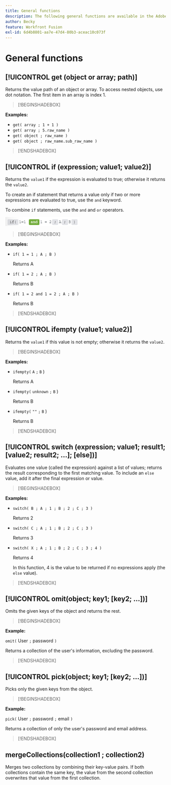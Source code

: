 ```yaml
---
title: General functions
description: The following general functions are available in the Adobe Workfront Fusion mapping panel.
author: Becky
feature: Workfront Fusion
exl-id: 6d4b8801-aa7e-47d4-80b3-aceac10c073f
---
```

# General functions

## [!UICONTROL get (object or array; path)]

Returns the value path of an object or array. To access nested objects, use dot notation. The first item in an array is index 1.

>[!BEGINSHADEBOX]

**Examples:** 

* `get( array ; 1 + 1 )`
* `get( array ; 5.raw_name )`
* `get( object ; raw_name )`
* `get( object ; raw_name.sub_raw_name )`

>[!ENDSHADEBOX]

## [!UICONTROL if (expression; value1; value2)]

Returns the `value1` if the expression is evaluated to true; otherwise it returns the `value2`.

To create an if statement that returns a value only if two or more expressions are evaluated to true, use the `and` keyword. 

To combine `if` statements, use the `and` and `or` operators.

![and operator](assets/and-in-if-statement.png)

>[!BEGINSHADEBOX]

**Examples:** 

* `if( 1 = 1 ; A ; B )`

    Returns A

* `if( 1 = 2 ; A ; B )`

   Returns B

* `if( 1 = 2 and 1 = 2 ; A ; B )`

    Returns B

>[!ENDSHADEBOX]

## [!UICONTROL ifempty (value1; value2)]

Returns the `value1` if this value is not empty; otherwise it returns the `value2`.

>[!BEGINSHADEBOX]

**Examples:** 

* `ifempty(` `A` `;` `B` )

   Returns A

* `ifempty(` `unknown` `;` `B` )

   Returns B

* `ifempty(` `""` `;` `B` )

   Returns B

>[!ENDSHADEBOX]

## [!UICONTROL switch (expression; value1; result1; [value2; result2; ...]; [else])]

Evaluates one value (called the expression) against a list of values; returns the result corresponding to the first matching value. To include an  `else` value, add it after the final expression or value.

>[!BEGINSHADEBOX]

**Examples:** 

* `switch( B ; A ; 1 ; B ; 2 ; C ; 3 )`

   Returns 2

* `switch( C ; A ; 1 ; B ; 2 ; C ; 3 )`

   Returns 3

* `switch( X ; A ; 1 ; B ; 2 ; C ; 3 ; 4 )`

   Returns 4
   
   In this function, 4 is the value to be returned if no expressions apply (the `else` value).

>[!ENDSHADEBOX]

## [!UICONTROL omit(object; key1; [key2; ...])]

Omits the given keys of the object and returns the rest.

>[!BEGINSHADEBOX]

**Example:**

`omit(` User `;` password `)`

Returns a collection of the user's information, excluding the password.

>[!ENDSHADEBOX]

## [!UICONTROL pick(object; key1; [key2; ...])]

Picks only the given keys from the object.

>[!BEGINSHADEBOX]

**Example:** 

`pick(` User `;` password `;` email `)`

Returns a collection of only the user's password and email address.

>[!ENDSHADEBOX]

## mergeCollections(collection1 ; collection2)

Merges two collections by combining their key-value pairs. If both collections contain the same key, the value from the second collection overwrites that value from the first collection.
